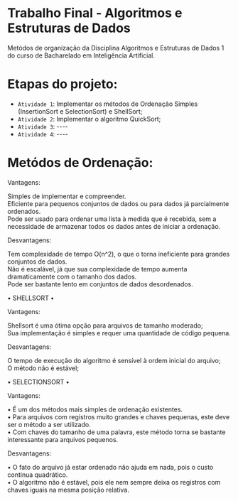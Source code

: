 # Trabalho Final - Algoritmos e Estruturas de Dados

Metódos de organização da Disciplina Algoritmos e Estruturas de Dados 1 do curso de Bacharelado em Inteligência Artificial.

# Etapas do projeto:

- `Atividade 1`: Implementar os métodos de Ordenação Simples (InsertionSort e SelectionSort) e ShellSort;
- `Atividade 2`: Implementar o algoritmo QuickSort;
- `Atividade 3`: ----
- `Atividade 4`: ----

# Metódos de Ordenação:

Vantagens:

Simples de implementar e compreender.<br />
Eficiente para pequenos conjuntos de dados ou para dados já parcialmente ordenados.<br />
Pode ser usado para ordenar uma lista à medida que é recebida, sem a necessidade de armazenar todos os dados antes de iniciar a ordenação.<br />

Desvantagens:

Tem complexidade de tempo O(n^2), o que o torna ineficiente para grandes conjuntos de dados.<br />
Não é escalável, já que sua complexidade de tempo aumenta dramaticamente com o tamanho dos dados.<br />
Pode ser bastante lento em conjuntos de dados desordenados.<br />

• SHELLSORT •

Vantagens:

Shellsort é uma ótima opção para arquivos de tamanho moderado;<br />
Sua implementação é simples e requer uma quantidade de código pequena.<br />

Desvantagens:

O tempo de execução do algoritmo é sensível à ordem inicial do arquivo;<br />
O método não é estável;<br />

• SELECTIONSORT •

Vantagens:

• É um dos métodos mais simples de ordenação existentes.<br />
• Para arquivos com registros muito grandes e chaves pequenas, este deve ser o método a ser utilizado.<br />
• Com chaves do tamanho de uma palavra, este método torna se bastante interessante para arquivos pequenos.<br />

Desvantagens:

• O fato do arquivo já estar ordenado não ajuda em nada, pois o custo continua quadrático.<br />
• O algoritmo não é estável, pois ele nem sempre deixa os registros com chaves iguais na mesma posição relativa.<br />

